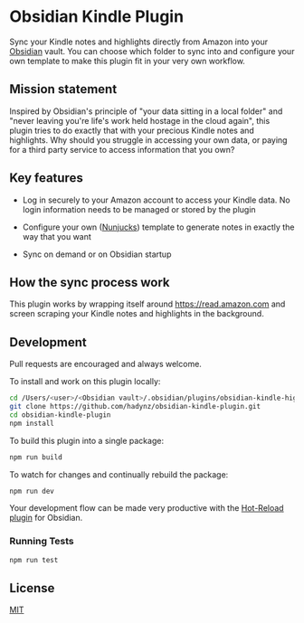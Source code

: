# Obsidian Kindle Plugin

Sync your Kindle notes and highlights directly from Amazon into your [Obsidian][1] vault. You
can choose which folder to sync into and configure your own template to make this plugin
fit in your very own workflow.

## Mission statement

Inspired by Obsidian's principle of "your data sitting in a local folder" and "never leaving
you're life's work held hostage in the cloud again", this plugin tries to do exactly that
with your precious Kindle notes and highlights. Why should you struggle in accessing your own
data, or paying for a third party service to access information that you own?

## Key features

- Log in securely to your Amazon account to access your Kindle data. No login information
  needs to be managed or stored by the plugin

- Configure your own ([Nunjucks][2]) template to generate notes in exactly the way that you want

- Sync on demand or on Obsidian startup

## How the sync process work

This plugin works by wrapping itself around https://read.amazon.com and screen scraping your
Kindle notes and highlights in the background.

## Development

Pull requests are encouraged and always welcome.

To install and work on this plugin locally:

```bash
cd /Users/<user>/<Obsidian vault>/.obsidian/plugins/obsidian-kindle-highlights
git clone https://github.com/hadynz/obsidian-kindle-plugin.git
cd obsidian-kindle-plugin
npm install
```

To build this plugin into a single package:

```bash
npm run build
```

To watch for changes and continually rebuild the package:

```bash
npm run dev
```

Your development flow can be made very productive with the [Hot-Reload plugin][3] for Obsidian.

### Running Tests

```bash
npm run test
```

## License

[MIT](LICENSE)

[1]: https://obsidian.md
[2]: https://mozilla.github.io/nunjucks
[3]: https://github.com/pjeby/hot-reload
